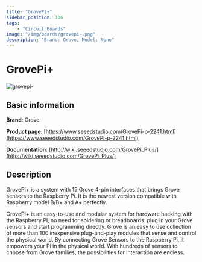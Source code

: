 ```yaml
---
title: "GrovePi+"
sidebar_position: 106
tags:
    - "Circuit Boards"
image: "/img/boards/grovepi-.png"
description: "Brand: Grove, Model: None"
---
```

# GrovePi+

![grovepi-](/img/boards/grovepi-.png)

## Basic information

**Brand**: Grove

**Product page**: [https://www.seeedstudio.com/GrovePi-p-2241.html](https://www.seeedstudio.com/GrovePi-p-2241.html)

**Documentation**: [http://wiki.seeedstudio.com/GrovePi_Plus/](http://wiki.seeedstudio.com/GrovePi_Plus/)

## Description

GrovePi\+ is a system with 15 Grove 4\-pin interfaces that brings Grove sensors to the Raspberry Pi\. It is the newest version compatible with Raspberry model B/B\+ and A\+ perfectly\.



GrovePi\+ is an easy\-to\-use and modular system for hardware hacking with the Raspberry Pi, no need for soldering or breadboards: plug in your Grove sensors and start programming directly\. Grove is an easy to use collection of more than 100 inexpensive plug\-and\-play modules that sense and control the physical world\. By connecting Grove Sensors to the Raspberry Pi, it empowers your Pi in the physical world\. With hundreds of sensors to choose from Grove families, the possibilities for interaction are endless\.


